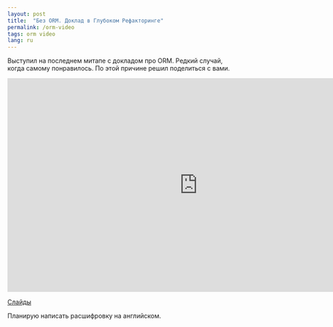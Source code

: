 ```yaml
---
layout: post
title:  "Без ORM. Доклад в Глубоком Рефакторинге"
permalink: /orm-video
tags: orm video
lang: ru
---
```


Выступил на последнем митапе с докладом про ORM. Редкий случай, когда самому
понравилось. По этой причине решил поделиться с вами.

<iframe width="854" height="480" src="https://www.youtube.com/embed/qEfNez0Ht7s"
frameborder="0" gesture="media" allowfullscreen></iframe>

[Слайды](https://speakerdeck.com/deeprefactoring/biez-orm)

Планирую написать расшифровку на английском.
